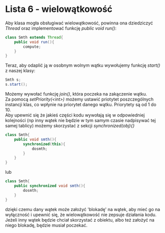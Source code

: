 # Lista 6 - wielowątkowość
Aby klasa mogła obsługiwać wielowątkowość, powinna ona dziedziczyć _Thread_ oraz implementować funkcję _public void run()_:
```java
class Smth extends Thread{
    public void run(){
        compute;
    }
}
```
Teraz, aby odaplić ją w osobnym wolnym wątku wywołujemy funkcję _start()_ z naszej klasy:
```java
Smth s;
s.start();
```
Możemy wywołać funkcję _join()_, która poczeka na zakączenie wątku.\
Za pomocą _setPriority(*\<int\>*)_ możemy ustawić priotytet poszczególnych instancji klas, co wpłynie na priorytet danego wątku. Priorytety są od 1 do 10.\
Aby upewnić się że jakieś części kodu wywołają się w odpowiedniej kolejności (np inny wątek nie będzie w tym samym czasie nadpisywać tej samej tablicy) możemy skorzystać z sekcji _synchronized(obj){}_
```java
class Smth{
    public void smth(){
        synchronized(this){
            dosmth;
        }
    }
}
```
lub
```java
class Smth{
    public synchronized void smth(){
        dosmth;
    }
}
```
dzięki czemu dany wątek może założyć 'blokadę' na wątek, aby mieć go na wyłączność i upewnić się, że wielowątkowość nie zepsuje działania kodu. Jeżeli inny wątek będzie chciał skorzystać z obiektu, albo też założyć na niego blokadę, będzie musiał poczekać.